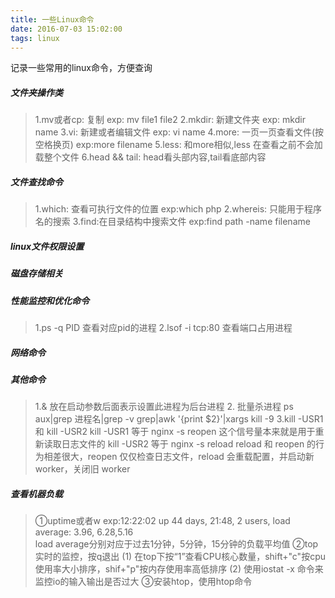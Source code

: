 ```yaml
---
title: 一些Linux命令
date: 2016-07-03 15:02:00
tags: linux
---
```


记录一些常用的linux命令，方便查询
<!--more-->

##### 文件夹操作类
> 1.mv或者cp: 复制 exp: mv file1 file2
> 2.mkdir: 新建文件夹 exp: mkdir name
> 3.vi: 新建或者编辑文件 exp: vi name
> 4.more: 一页一页查看文件(按空格换页) exp:more filename
> 5.less: 和more相似,less 在查看之前不会加载整个文件
> 6.head && tail: head看头部内容,tail看底部内容
##### 文件查找命令
> 1.which: 查看可执行文件的位置 exp:which php
> 2.whereis: 只能用于程序名的搜索
> 3.find:在目录结构中搜索文件 exp:find path -name filename
##### linux文件权限设置
##### 磁盘存储相关
##### 性能监控和优化命令
> 1.ps -q PID 查看对应pid的进程
> 2.lsof -i tcp:80 查看端口占用进程
##### 网络命令
##### 其他命令
> 1.& 放在启动参数后面表示设置此进程为后台进程
> 2. 批量杀进程
ps aux|grep 进程名|grep -v grep|awk '{print $2}'|xargs kill -9
> 3.kill -USR1 和 kill -USR2
kill -USR1 等于 nginx -s reopen 
这个信号量本来就是用于重新读取日志文件的 
kill -USR2 等于 nginx -s reload 
reload 和 reopen 的行为相差很大，reopen 仅仅检查日志文件，reload 会重载配置，并启动新 worker，关闭旧 worker 
##### 查看机器负载
> ①uptime或者w 
exp:12:22:02 up 44 days, 21:48,  2 users,  load average: 3.96, 6.28,5.16  
load average分别对应于过去1分钟，5分钟，15分钟的负载平均值
> ②top  实时的监控，按q退出
(1) 在top下按“1”查看CPU核心数量，shift+"c"按cpu使用率大小排序，shif+"p"按内存使用率高低排序
(2) 使用iostat -x 命令来监控io的输入输出是否过大
> ③安装htop，使用htop命令



